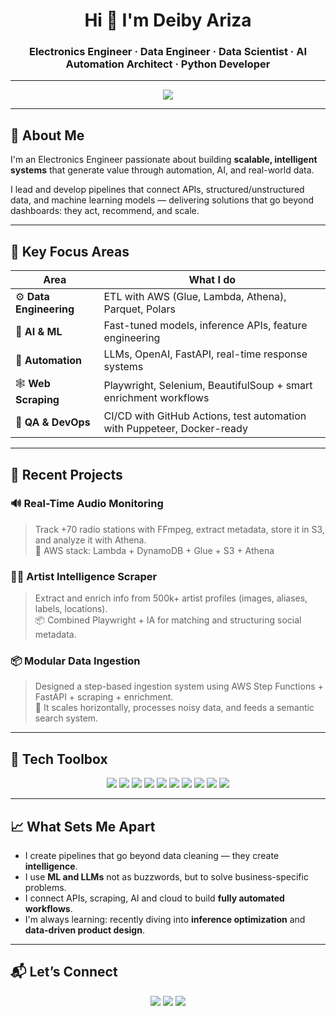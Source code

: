 <h1 align="center">Hi 👋 I'm Deiby Ariza</h1>
<h3 align="center">Electronics Engineer · Data Engineer · Data Scientist · AI Automation Architect · Python Developer</h3>

---

<p align="center">
  <img src="https://readme-typing-svg.herokuapp.com?color=38BDF8&size=22&center=true&vCenter=true&width=700&lines=Transforming+raw+data+into+real+business+value...;Building+modular+data+pipelines+and+intelligent+bots...;Scaling+machine+learning+in+production...;Scraping+structured+knowledge+from+unstructured+sources..." />
</p>

---

## 🧠 About Me

I'm an Electronics Engineer passionate about building **scalable, intelligent systems** that generate value through automation, AI, and real-world data.

I lead and develop pipelines that connect APIs, structured/unstructured data, and machine learning models — delivering solutions that go beyond dashboards: they act, recommend, and scale.

---

## 🧩 Key Focus Areas

| Area                        | What I do                                                                 |
|-----------------------------|--------------------------------------------------------------------------|
| ⚙️ **Data Engineering**       | ETL with AWS (Glue, Lambda, Athena), Parquet, Polars                     |
| 🧠 **AI & ML**               | Fast-tuned models, inference APIs, feature engineering                   |
| 🤖 **Automation**            | LLMs, OpenAI, FastAPI, real-time response systems                        |
| 🕸️ **Web Scraping**          | Playwright, Selenium, BeautifulSoup + smart enrichment workflows         |
| 🧪 **QA & DevOps**           | CI/CD with GitHub Actions, test automation with Puppeteer, Docker-ready |

---

## 💼 Recent Projects

### 🔊 Real-Time Audio Monitoring  
> Track +70 radio stations with FFmpeg, extract metadata, store it in S3, and analyze it with Athena.  
🧱 AWS stack: Lambda + DynamoDB + Glue + S3 + Athena

### 🧑‍🎤 Artist Intelligence Scraper  
> Extract and enrich info from 500k+ artist profiles (images, aliases, labels, locations).  
📦 Combined Playwright + IA for matching and structuring social metadata.

### 📦 Modular Data Ingestion  
> Designed a step-based ingestion system using AWS Step Functions + FastAPI + scraping + enrichment.  
🔁 It scales horizontally, processes noisy data, and feeds a semantic search system.

---

## 🧰 Tech Toolbox

<p align="center">
  <img src="https://img.shields.io/badge/Python-3776AB?style=flat-square&logo=python" />
  <img src="https://img.shields.io/badge/FastAPI-005571?style=flat-square&logo=fastapi" />
  <img src="https://img.shields.io/badge/AWS_Lambda-orange?style=flat-square&logo=amazonaws" />
  <img src="https://img.shields.io/badge/DynamoDB-4053D6?style=flat-square&logo=amazon-dynamodb" />
  <img src="https://img.shields.io/badge/Parquet-lightgrey?style=flat-square" />
  <img src="https://img.shields.io/badge/Polars-blue?style=flat-square" />
  <img src="https://img.shields.io/badge/OpenAI-black?style=flat-square&logo=openai" />
  <img src="https://img.shields.io/badge/Selenium-43B02A?style=flat-square&logo=selenium" />
  <img src="https://img.shields.io/badge/Playwright-2EAD33?style=flat-square&logo=microsoftedge" />
  <img src="https://img.shields.io/badge/GitHub%20Actions-2088FF?style=flat-square&logo=githubactions" />
</p>

---

## 📈 What Sets Me Apart

- I create pipelines that go beyond data cleaning — they create **intelligence**.
- I use **ML and LLMs** not as buzzwords, but to solve business-specific problems.
- I connect APIs, scraping, AI and cloud to build **fully automated workflows**.
- I'm always learning: recently diving into **inference optimization** and **data-driven product design**.

---

## 📬 Let’s Connect

<p align="center">
  <a href="https://linkedin.com/in/deibyariza" target="_blank"><img src="https://img.shields.io/badge/LinkedIn-blue?style=flat-square&logo=linkedin"></a>
  <a href="mailto:deibyarizac@gmail.com"><img src="https://img.shields.io/badge/Gmail-DB4437?style=flat-square&logo=gmail&logoColor=white"></a>
  <a href="https://zyntrasystems.com"><img src="https://img.shields.io/badge/Website-000000?style=flat-square&logo=firefox-browser"></a>
</p>
